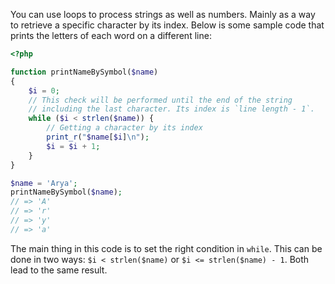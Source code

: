 
You can use loops to process strings as well as numbers. Mainly as a way to retrieve a specific character by its index. Below is some sample code that prints the letters of each word on a different line:

```php
<?php

function printNameBySymbol($name)
{
    $i = 0;
    // This check will be performed until the end of the string
    // including the last character. Its index is `line length - 1`.
    while ($i < strlen($name)) {
        // Getting a character by its index
        print_r("$name[$i]\n");
        $i = $i + 1;
    }
}

$name = 'Arya';
printNameBySymbol($name);
// => 'A'
// => 'r'
// => 'y'
// => 'a'
```


The main thing in this code is to set the right condition in `while`. This can be done in two ways: `$i < strlen($name)` or `$i <= strlen($name) - 1`. Both lead to the same result.
